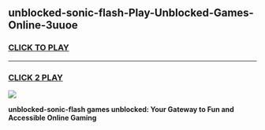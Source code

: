 
## unblocked-sonic-flash-Play-Unblocked-Games-Online-3uuoe
<h3>
<a href="https://premium76.site?title=unblocked-sonic-flash&ref=25A">CLICK TO PLAY</a></h3>
<hr>

<h3>
<a href="https://premium76.site?title=unblocked-sonic-flash&ref=25A">CLICK 2 PLAY</a>
  
</h3>

<a href="https://premium76.site?title=unblocked-sonic-flash&ref=25A"><img src="https://clearcache.store/games.png"></a>


**unblocked-sonic-flash games unblocked: Your Gateway to Fun and Accessible Online Gaming**
